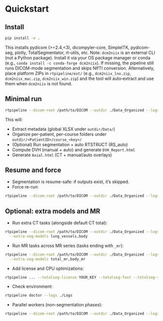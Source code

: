 # Quickstart

## Install

```bash
pip install -e .
```

This installs pydicom (>=2.4,<3), dicompyler-core, SimpleITK, pydicom-seg, plotly, TotalSegmentator, rt-utils, etc.
Note: `dcm2niix` is an external CLI (not a Python package). Install it via your OS package manager or conda (e.g., `conda install -c conda-forge dcm2niix`). If missing, the pipeline still runs DICOM-mode segmentation and skips NIfTI conversion. Alternatively, place platform ZIPs in `rtpipeline/ext/` (e.g., `dcm2niix_lnx.zip`, `dcm2niix_mac.zip`, `dcm2niix_win.zip`) and the tool will auto‑extract and use them when `dcm2niix` is not found.

## Minimal run

```bash
rtpipeline --dicom-root /path/to/DICOM --outdir ./Data_Organized --logs ./Logs -v
```

This will:
- Extract metadata (global XLSX under `outdir/Data/`)
- Organize per-patient, per-course folders under `outdir/<PatientID>/course_<key>/`
- (Optional) Run segmentation + auto RTSTRUCT (RS_auto)
- Compute DVH (manual + auto) and generate `DVH_Report.html`
- Generate `Axial.html` (CT + manual/auto overlays)

## Resume and force

- Segmentation is resume-safe: if outputs exist, it’s skipped.
- Force re-run:

```bash
rtpipeline --dicom-root /path/to/DICOM --outdir ./Data_Organized --logs ./Logs --force-segmentation
```
## Optional: extra models and MR

- Run extra CT tasks (alongside default CT total):

```bash
rtpipeline --dicom-root /path/to/DICOM --outdir ./Data_Organized --logs ./Logs \
  --extra-seg-models lung_vessels,body
```

- Run MR tasks across MR series (tasks ending with `_mr`):

```bash
rtpipeline --dicom-root /path/to/DICOM --outdir ./Data_Organized --logs ./Logs \
  --extra-seg-models total_mr,body_mr
```

- Add license and CPU optimizations:

```bash
rtpipeline ... --totalseg-license YOUR_KEY --totalseg-fast --totalseg-roi-subset liver,pancreas
```

- Check environment:

```bash
rtpipeline doctor --logs ./Logs
```
- Parallel workers (non-segmentation phases):

```bash
rtpipeline --dicom-root /path/to/DICOM --outdir ./Data_Organized --logs ./Logs --workers 8
```
